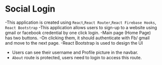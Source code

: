 # Social Login

-This application is created using `React`,`React Router`,`React Firebase Hooks`, `React Bootstrap`
-This application allows users to sign-up to a website using gmail or facebook credential by one click login.
-Main page (Home Page) has two buttons.
-On clicking them, it should authenticate with Fb/ gmail and move to the next page.
-React Bootstrap is used to design the UI

- Users can see their username and Profile picture in the navbar.
- `About` route is protected, users need to login to access this route.
